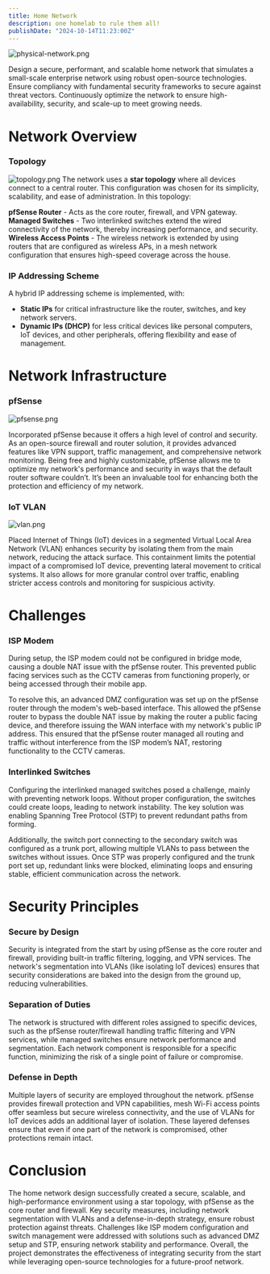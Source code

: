 ```yaml
---
title: Home Network
description: one homelab to rule them all!
publishDate: "2024-10-14T11:23:00Z"
---
```


![physical-network.png](./physical-network.png)

Design a secure, performant, and scalable home network that simulates a small-scale enterprise network using robust open-source technologies. Ensure compliancy with fundamental security frameworks to secure against threat vectors. Continuously optimize the network to ensure high-availability, security, and scale-up to meet growing needs.

# Network Overview

### Topology
![topology.png](./topology.png)
The network uses a **star topology** where all devices connect to a central router. This configuration was chosen for its simplicity, scalability, and ease of administration. In this topology:

**pfSense Router**
    - Acts as the core router, firewall, and VPN gateway.
**Managed Switches**
    - Two interlinked switches extend the wired connectivity of the network, thereby increasing performance, and security. 
**Wireless Access Points**
    - The wireless network is extended by using routers that are configured as wireless APs, in a mesh network configuration that ensures high-speed coverage across the house.

### IP Addressing Scheme
A hybrid IP addressing scheme is implemented, with:

- **Static IPs** for critical infrastructure like the router, switches, and key network servers.
- **Dynamic IPs (DHCP)** for less critical devices like personal computers, IoT devices, and other peripherals, offering flexibility and ease of management.

# Network Infrastructure

### pfSense
![pfsense.png](./pfsense.png)

Incorporated pfSense because it offers a high level of control and security. As an open-source firewall and router solution, it provides advanced features like VPN support, traffic management, and comprehensive network monitoring. Being free and highly customizable, pfSense allows me to optimize my network's performance and security in ways that the default router software couldn’t. It’s been an invaluable tool for enhancing both the protection and efficiency of my network.

### IoT VLAN
![vlan.png](./vlan.png)

Placed Internet of Things (IoT) devices in a segmented Virtual Local Area Network (VLAN) enhances security by isolating them from the main network, reducing the attack surface. This containment limits the potential impact of a compromised IoT device, preventing lateral movement to critical systems. It also allows for more granular control over traffic, enabling stricter access controls and monitoring for suspicious activity. 

# Challenges

### ISP Modem
During setup, the ISP modem could not be configured in bridge mode, causing a double NAT issue with the pfSense router. This prevented public facing services such as the CCTV cameras from functioning properly, or being accessed through their mobile app. 

To resolve this, an advanced DMZ configuration was set up on the pfSense router through the modem's web-based interface. This allowed the pfSense router to bypass the double NAT issue by making the router a public facing device, and therefore issuing the WAN interface with my network's public IP address. This ensured that the pfSense router managed all routing and traffic without interference from the ISP modem’s NAT, restoring functionality to the CCTV cameras.

### Interlinked Switches

Configuring the interlinked managed switches posed a challenge, mainly with preventing network loops. Without proper configuration, the switches could create loops, leading to network instability. The key solution was enabling Spanning Tree Protocol (STP) to prevent redundant paths from forming.

Additionally, the switch port connecting to the secondary switch was configured as a trunk port, allowing multiple VLANs to pass between the switches without issues. Once STP was properly configured and the trunk port set up, redundant links were blocked, eliminating loops and ensuring stable, efficient communication across the network.

# Security Principles

### Secure by Design
Security is integrated from the start by using pfSense as the core router and firewall, providing built-in traffic filtering, logging, and VPN services. The network's segmentation into VLANs (like isolating IoT devices) ensures that security considerations are baked into the design from the ground up, reducing vulnerabilities.

### Separation of Duties
The network is structured with different roles assigned to specific devices, such as the pfSense router/firewall handling traffic filtering and VPN services, while managed switches ensure network performance and segmentation. Each network component is responsible for a specific function, minimizing the risk of a single point of failure or compromise.

### Defense in Depth
Multiple layers of security are employed throughout the network. pfSense provides firewall protection and VPN capabilities, mesh Wi-Fi access points offer seamless but secure wireless connectivity, and the use of VLANs for IoT devices adds an additional layer of isolation. These layered defenses ensure that even if one part of the network is compromised, other protections remain intact.

# Conclusion

The home network design successfully created a secure, scalable, and high-performance environment using a star topology, with pfSense as the core router and firewall. Key security measures, including network segmentation with VLANs and a defense-in-depth strategy, ensure robust protection against threats. Challenges like ISP modem configuration and switch management were addressed with solutions such as advanced DMZ setup and STP, ensuring network stability and performance. Overall, the project demonstrates the effectiveness of integrating security from the start while leveraging open-source technologies for a future-proof network.